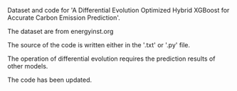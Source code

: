 Dataset and code for 'A Differential Evolution Optimized Hybrid XGBoost for Accurate Carbon Emission Prediction'.

The dataset are from energyinst.org

The source of the code is written either in the '.txt' or '.py' file.

The operation of differential evolution requires the prediction results of other models.

The code has been updated.
